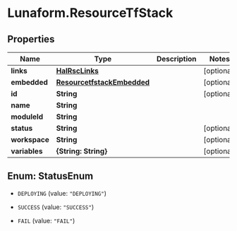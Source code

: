# Lunaform.ResourceTfStack

## Properties
Name | Type | Description | Notes
------------ | ------------- | ------------- | -------------
**links** | [**HalRscLinks**](HalRscLinks.md) |  | [optional] 
**embedded** | [**ResourcetfstackEmbedded**](ResourcetfstackEmbedded.md) |  | [optional] 
**id** | **String** |  | [optional] 
**name** | **String** |  | 
**moduleId** | **String** |  | 
**status** | **String** |  | [optional] 
**workspace** | **String** |  | [optional] 
**variables** | **{String: String}** |  | [optional] 


<a name="StatusEnum"></a>
## Enum: StatusEnum


* `DEPLOYING` (value: `"DEPLOYING"`)

* `SUCCESS` (value: `"SUCCESS"`)

* `FAIL` (value: `"FAIL"`)




